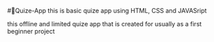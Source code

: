 #💭Quize-App
this is basic quize app using HTML, CSS and JAVASript

this offline and limited quize app that is created for usually as a first beginner project 